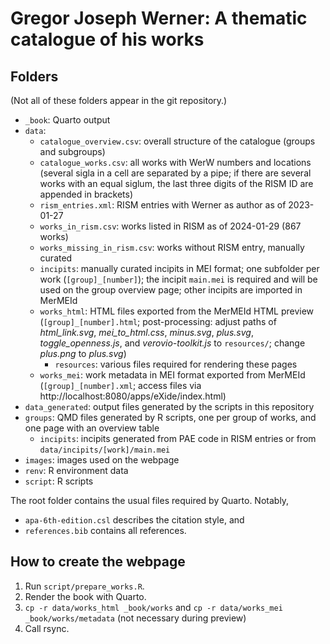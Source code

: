 # Gregor Joseph Werner: A thematic catalogue of his works

## Folders

(Not all of these folders appear in the git repository.)

- `_book`: Quarto output
- `data`:
  - `catalogue_overview.csv`: overall structure of the catalogue (groups and subgroups)
  - `catalogue_works.csv`: all works with WerW numbers and locations (several sigla in a cell are separated by a pipe; if there are several works with an equal siglum, the last three digits of the RISM ID are appended in brackets)
  - `rism_entries.xml`: RISM entries with Werner as author as of 2023-01-27
  - `works_in_rism.csv`: works listed in RISM as of 2024-01-29 (867 works)
  - `works_missing_in_rism.csv`: works without RISM entry, manually curated
  - `incipits`: manually curated incipits in MEI format; one subfolder per work (`[group]_[number]`); the incipit `main.mei` is required and will be used on the group overview page; other incipits are imported in MerMEId
  - `works_html`: HTML files exported from the MerMEId HTML preview (`[group]_[number].html`; post-processing: adjust paths of *html_link.svg*, *mei_to_html.css*, *minus.svg*, *plus.svg*, *toggle_openness.js*, and *verovio-toolkit.js* to `resources/`; change *plus.png* to *plus.svg*)
    - `resources`: various files required for rendering these pages
  - `works_mei`: work metadata in MEI format exported from MerMEId (`[group]_[number].xml`; access files via http://localhost:8080/apps/eXide/index.html) 
- `data_generated`: output files generated by the scripts in this repository
- `groups`: QMD files generated by R scripts, one per group of works, and one page with an overview table
  - `incipits`: incipits generated from PAE code in RISM entries or from `data/incipits/[work]/main.mei`
- `images`: images used on the webpage
- `renv`: R environment data
- `script`: R scripts

The root folder contains the usual files required by Quarto. Notably,
- `apa-6th-edition.csl` describes the citation style, and
- `references.bib` contains all references.


## How to create the webpage

1. Run `script/prepare_works.R`.
2. Render the book with Quarto.
3. `cp -r data/works_html _book/works` and `cp -r data/works_mei _book/works/metadata` (not necessary during preview)
4. Call rsync.

